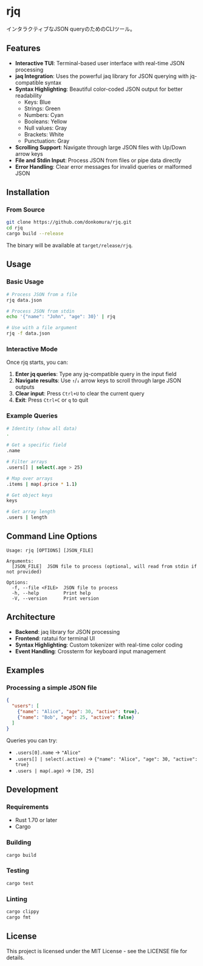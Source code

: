 # rjq

インタラクティブなJSON queryのためのCLIツール。

## Features

- **Interactive TUI**: Terminal-based user interface with real-time JSON processing
- **jaq Integration**: Uses the powerful jaq library for JSON querying with jq-compatible syntax
- **Syntax Highlighting**: Beautiful color-coded JSON output for better readability
  - Keys: Blue
  - Strings: Green
  - Numbers: Cyan
  - Booleans: Yellow
  - Null values: Gray
  - Brackets: White
  - Punctuation: Gray
- **Scrolling Support**: Navigate through large JSON files with Up/Down arrow keys
- **File and Stdin Input**: Process JSON from files or pipe data directly
- **Error Handling**: Clear error messages for invalid queries or malformed JSON

## Installation

### From Source

```bash
git clone https://github.com/donkomura/rjq.git
cd rjq
cargo build --release
```

The binary will be available at `target/release/rjq`.

## Usage

### Basic Usage

```bash
# Process JSON from a file
rjq data.json

# Process JSON from stdin
echo '{"name": "John", "age": 30}' | rjq

# Use with a file argument
rjq -f data.json
```

### Interactive Mode

Once rjq starts, you can:

1. **Enter jq queries**: Type any jq-compatible query in the input field
2. **Navigate results**: Use `↑`/`↓` arrow keys to scroll through large JSON outputs
3. **Clear input**: Press `Ctrl+U` to clear the current query
4. **Exit**: Press `Ctrl+C` or `q` to quit

### Example Queries

```bash
# Identity (show all data)
.

# Get a specific field
.name

# Filter arrays
.users[] | select(.age > 25)

# Map over arrays
.items | map(.price * 1.1)

# Get object keys
keys

# Get array length
.users | length
```

## Command Line Options

```
Usage: rjq [OPTIONS] [JSON_FILE]

Arguments:
  [JSON_FILE]  JSON file to process (optional, will read from stdin if not provided)

Options:
  -f, --file <FILE>  JSON file to process
  -h, --help         Print help
  -V, --version      Print version
```

## Architecture

- **Backend**: jaq library for JSON processing
- **Frontend**: ratatui for terminal UI
- **Syntax Highlighting**: Custom tokenizer with real-time color coding
- **Event Handling**: Crossterm for keyboard input management

## Examples

### Processing a simple JSON file

```json
{
  "users": [
    {"name": "Alice", "age": 30, "active": true},
    {"name": "Bob", "age": 25, "active": false}
  ]
}
```

Queries you can try:
- `.users[0].name` → `"Alice"`
- `.users[] | select(.active)` → `{"name": "Alice", "age": 30, "active": true}`
- `.users | map(.age)` → `[30, 25]`

## Development

### Requirements

- Rust 1.70 or later
- Cargo

### Building

```bash
cargo build
```

### Testing

```bash
cargo test
```

### Linting

```bash
cargo clippy
cargo fmt
```

## License

This project is licensed under the MIT License - see the LICENSE file for details.